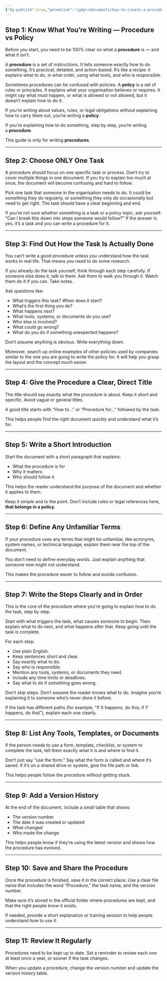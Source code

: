 ```yaml
---
{"dg-publish":true,"permalink":"/gdpr/documents/how-to-create-a-procedure/","title":["How to create a Procedure"]}
---
```


## Step 1: Know What You’re Writing — Procedure vs Policy

Before you start, you need to be 100% clear on what a **procedure** is — and what it isn’t.

A **procedure** is a set of instructions. It tells someone exactly how to do something. It’s practical, detailed, and action-based. It’s like a recipe: it explains what to do, in what order, using what tools, and who is responsible.

Sometimes procedures can be confused with policies. A **policy** is a set of rules or principles. It explains what your organisation believes or requires. It might say what must happen, or what is allowed or not allowed, but it doesn’t explain how to do it.

If you’re writing about values, rules, or legal obligations without explaining how to carry them out, you’re writing a **policy**.

If you’re explaining how to do something, step by step, you’re writing a **procedure**.

This guide is only for writing **procedures**.

---

## Step 2: Choose ONLY One Task 

A procedure should focus on one specific task or process. Don’t try to cover multiple things in one document. If you try to explain too much at once, the document will become confusing and hard to follow.

Pick one task that someone in the organisation needs to do. It could be something they do regularly, or something they only do occasionally but need to get right. The task should have a clear beginning and end.

If you’re not sure whether something is a task or a policy topic, ask yourself: “Can I break this down into steps someone would follow?” If the answer is yes, it’s a task and you can write a procedure for it.

---

## Step 3: Find Out How the Task Is Actually Done

You can’t write a good procedure unless you understand how the task works in real life. That means you need to do some research.

If you already do the task yourself, think through each step carefully. If someone else does it, talk to them. Ask them to walk you through it. Watch them do it if you can. Take notes.

Ask questions like:

- What triggers this task? When does it start?
- What’s the first thing you do?
- What happens next?
- What tools, systems, or documents do you use?
- Who else is involved?
- What could go wrong?
- What do you do if something unexpected happens?

Don’t assume anything is obvious. Write everything down.

Moreover, search up online examples of other policies used by companies similar to the one you are going to write the policy for. It will help you grasp the layout and the concept much easier. 

---

## Step 4: Give the Procedure a Clear, Direct Title

The title should say exactly what the procedure is about. Keep it short and specific. Avoid vague or general titles.

A good title starts with “How to…” or “Procedure for…” followed by the task.

This helps people find the right document quickly and understand what it’s for.

---

## Step 5: Write a Short Introduction

Start the document with a short paragraph that explains:

- What the procedure is for
- Why it matters
- Who should follow it

This helps the reader understand the purpose of the document and whether it applies to them.

Keep it simple and to the point. Don’t include rules or legal references here, **that belongs in a policy**.

---

## Step 6: Define Any Unfamiliar Terms

If your procedure uses any terms that might be unfamiliar, like acronyms, system names, or technical language, explain them near the top of the document.

You don’t need to define everyday words. Just explain anything that someone new might not understand.

This makes the procedure easier to follow and avoids confusion.

---

## Step 7: Write the Steps Clearly and in Order

This is the core of the procedure where you’re going to explain how to do the task, step by step.

Start with what triggers the task, what causes someone to begin. Then explain what to do next, and what happens after that. Keep going until the task is complete.

For each step:

- Use plain English.
- Keep sentences short and clear.
- Say exactly what to do.
- Say who is responsible.
- Mention any tools, systems, or documents they need.
- Include any time limits or deadlines.
- Say what to do if something goes wrong.

Don’t skip steps. Don’t assume the reader knows what to do. Imagine you’re explaining it to someone who’s never done it before.

If the task has different paths (for example, “if X happens, do this; if Y happens, do that”), explain each one clearly.

---

## Step 8: List Any Tools, Templates, or Documents

If the person needs to use a form, template, checklist, or system to complete the task, tell them exactly what it is and where to find it.

Don’t just say “use the form.” Say what the form is called and where it’s saved. If it’s on a shared drive or system, give the file path or link.

This helps people follow the procedure without getting stuck.

---

## Step 9: Add a Version History

At the end of the document, include a small table that shows:

- The version number
- The date it was created or updated
- What changed
- Who made the change

This helps people know if they’re using the latest version and shows how the procedure has evolved.

---

## Step 10: Save and Share the Procedure

Once the procedure is finished, save it in the correct place. Use a clear file name that includes the word “Procedure,” the task name, and the version number.

Make sure it’s stored in the official folder where procedures are kept, and that the right people know it exists.

If needed, provide a short explanation or training session to help people understand how to use it.

---

## Step 11: Review It Regularly

Procedures need to be kept up to date. Set a reminder to review each one at least once a year, or sooner if the task changes.

When you update a procedure, change the version number and update the version history table.